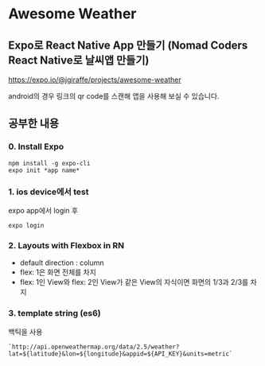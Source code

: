 # Awesome Weather
## Expo로 React Native App 만들기 (Nomad Coders React Native로 날씨앱 만들기)
https://expo.io/@jgiraffe/projects/awesome-weather

android의 경우 링크의 qr code를 스캔해 앱을 사용해 보실 수 있습니다.

## 공부한 내용

### 0. Install Expo

```
npm install -g expo-cli
expo init *app name*
```

### 1. ios device에서 test

expo app에서 login 후

```
expo login
```

### 2. Layouts with Flexbox in RN

- default direction : column
- flex: 1은 화면 전체를 차지
- flex: 1인 View와 flex: 2인 View가 같은 View의 자식이면 화면의 1/3과 2/3를 차지

### 3. template string (es6)

백틱을 사용

```
`http://api.openweathermap.org/data/2.5/weather?lat=${latitude}&lon=${longitude}&appid=${API_KEY}&units=metric`
```
